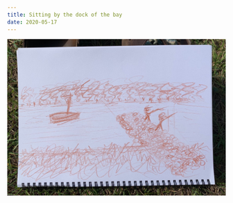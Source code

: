 ```yaml
---
title: Sitting by the dock of the bay
date: 2020-05-17
---
```


!['Sitting by the dock of the bay'](image/13Sittingbythedockofthebay.jpeg)

